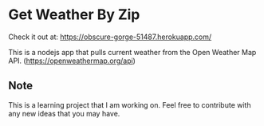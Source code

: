 # Get Weather By Zip

Check it out at: https://obscure-gorge-51487.herokuapp.com/

This is a nodejs app that pulls current weather from the Open Weather Map API. (https://openweathermap.org/api)

## Note
This is a learning project that I am working on. Feel free to contribute with any new ideas that you may have.
